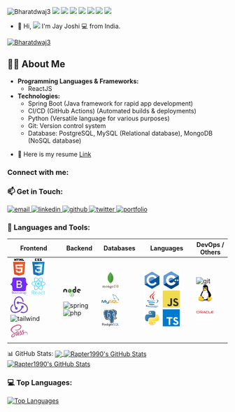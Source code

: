 <p align="left"> 
    <img src="https://komarev.com/ghpvc/?username=Bharatdwaj3" alt="Bharatdwaj3" /> 
    <img src="https://img.shields.io/github/followers/Bharatdwaj3?style=social" />
    <img src="https://img.shields.io/github/stars/Bharatdwaj3/Bharatdwaj3?style=social" />
    <img src="https://img.shields.io/github/watchers/Bharatdwaj3/Bharatdwaj3?style=social" />
    <img src="https://img.shields.io/github/size/Bharatdwaj3/Bharatdwaj3/README.md" />
    <img src="https://img.shields.io/github/last-commit/Bharatdwaj3/Bharatdwaj3" />
    <img src="https://img.shields.io/github/contributors/Bharatdwaj3/Bharatdwaj3" />   
    <img src="https://badge.fury.io/gh/Bharatdwaj3%2FBharatdwaj3.svg" />  
    
</p>

- 🌝 Hi, <img src="https://github.com/TheDudeThatCode/TheDudeThatCode/blob/master/Assets/Hi.gif" width="30px"> I'm Jay Joshi 💻 from India.

<p align="left"> 
    <a href="https://github.com/ryo-ma/github-profile-trophy">
        <img src="https://github-profile-trophy.vercel.app/?username=Bharatdwaj3&theme=onedark" alt="Bharatdwaj3" />
    </a>
</p>

<h2>👨‍💻 About Me</h2>

* **Programming Languages & Frameworks:**
    * ReactJS
* **Technologies:**
    * Spring Boot (Java framework for rapid app development)
    * CI/CD (GitHub Actions) (Automated builds & deployments)
    * Python (Versatile language for various purposes)
    * Git: Version control system
    * Database: PostgreSQL, MySQL (Relational database), MongoDB (NoSQL database)

- 🔨 Here is my resume [Link](https://drive.google.com/file/d/1MaOJ3HBBX5XP0rZy4VL-z1YKRlnGn5uR/view?usp=sharing) 


<h3 align="left">Connect with me:</h3>
<h3 align="left">📫 Get in Touch:</h3>

<p align="left">
  <a href="mailto:your.email@example.com" target="_blank">
    <img src="https://img.shields.io/badge/Email-D14836?style=for-the-badge&logo=gmail&logoColor=white" alt="email"/>
  </a>
  <a href="https://linkedin.com/in/yourlinkedin" target="_blank">
    <img src="https://img.shields.io/badge/LinkedIn-0077B5?style=for-the-badge&logo=linkedin&logoColor=white" alt="linkedin"/>
  </a>
  <a href="https://github.com/yourusername" target="_blank">
    <img src="https://img.shields.io/badge/GitHub-100000?style=for-the-badge&logo=github&logoColor=white" alt="github"/>
  </a>
  <a href="https://twitter.com/yourtwitter" target="_blank">
    <img src="https://img.shields.io/badge/Twitter-1DA1F2?style=for-the-badge&logo=twitter&logoColor=white" alt="twitter"/>
  </a>
  <a href="https://portfolio.yourdomain.com" target="_blank">
    <img src="https://img.shields.io/badge/Portfolio-000000?style=for-the-badge&logo=vercel&logoColor=white" alt="portfolio"/>
  </a>
</p>

<p align="left">
</p>

<h3 align="left">🚀 Languages and Tools:</h3>

<table>
  <thead>
    <tr>
      <th>Frontend</th>
      <th>Backend</th>
      <th>Databases</th>
      <th>Languages</th>
      <th>DevOps / Others</th>
    </tr>
  </thead>
  <tbody>
    <tr>
      <td><img src="https://raw.githubusercontent.com/devicons/devicon/master/icons/html5/html5-original-wordmark.svg" alt="html5" width="40" height="40"/>
          <img src="https://raw.githubusercontent.com/devicons/devicon/master/icons/css3/css3-original-wordmark.svg" alt="css3" width="40" height="40"/>
          <img src="https://raw.githubusercontent.com/devicons/devicon/master/icons/bootstrap/bootstrap-plain-wordmark.svg" alt="bootstrap" width="40" height="40"/>
          <img src="https://raw.githubusercontent.com/devicons/devicon/master/icons/react/react-original-wordmark.svg" alt="react" width="40" height="40"/>
          <img src="https://raw.githubusercontent.com/devicons/devicon/master/icons/redux/redux-original.svg" alt="redux" width="40" height="40"/>
          <img src="https://www.vectorlogo.zone/logos/tailwindcss/tailwindcss-icon.svg" alt="tailwind" width="40" height="40"/>
          <img src="https://raw.githubusercontent.com/devicons/devicon/master/icons/sass/sass-original.svg" alt="sass" width="40" height="40"/>
      </td>
      <td><img src="https://raw.githubusercontent.com/devicons/devicon/master/icons/nodejs/nodejs-original-wordmark.svg" alt="nodejs" width="40" height="40"/>
          <img src="https://www.vectorlogo.zone/logos/springio/springio-icon.svg" alt="spring" width="40" height="40"/>
          <img src="https://www.php.net/images/logos/php-logo.svg" alt="php" width="40" height="40"/>
      </td>
      <td><img src="https://raw.githubusercontent.com/devicons/devicon/master/icons/mongodb/mongodb-original-wordmark.svg" alt="mongodb" width="40" height="40"/>
          <img src="https://raw.githubusercontent.com/devicons/devicon/master/icons/mysql/mysql-original-wordmark.svg" alt="mysql" width="40" height="40"/>
          <img src="https://raw.githubusercontent.com/devicons/devicon/master/icons/postgresql/postgresql-original-wordmark.svg" alt="postgresql" width="40" height="40"/>
      </td>
      <td><img src="https://raw.githubusercontent.com/devicons/devicon/master/icons/c/c-original.svg" alt="c" width="40" height="40"/>
          <img src="https://raw.githubusercontent.com/devicons/devicon/master/icons/cplusplus/cplusplus-original.svg" alt="cplusplus" width="40" height="40"/>
          <img src="https://raw.githubusercontent.com/devicons/devicon/master/icons/java/java-original.svg" alt="java" width="40" height="40"/>
          <img src="https://raw.githubusercontent.com/devicons/devicon/master/icons/javascript/javascript-original.svg" alt="javascript" width="40" height="40"/>
          <img src="https://raw.githubusercontent.com/devicons/devicon/master/icons/python/python-original.svg" alt="python" width="40" height="40"/>
          <img src="https://raw.githubusercontent.com/devicons/devicon/master/icons/typescript/typescript-original.svg" alt="typescript" width="40" height="40"/>
      </td>
      <td><img src="https://www.vectorlogo.zone/logos/git-scm/git-scm-icon.svg" alt="git" width="40" height="40"/>
          <img src="https://raw.githubusercontent.com/devicons/devicon/master/icons/linux/linux-original.svg" alt="linux" width="40" height="40"/>
          <img src="https://raw.githubusercontent.com/devicons/devicon/master/icons/oracle/oracle-original.svg" alt="oracle" width="40" height="40"/>
      </td>
    </tr>
  </tbody>
</table>
📊 GitHub Stats:</h3>
<a href="https://github.com/Rapter1990">
  <img align="center" src="https://github-readme-stats.vercel.app/api/top-langs/?username=Rapter1990&title_color=ffffff&text_color=c9cacc&icon_color=2bbc8a&bg_color=1d1f21" />
</a>

<a href="https://github.com/Rapter1990">
  <img align="center" src="https://github-readme-stats.vercel.app/api?username=Rapter1990&show_icons=true&line_height=27&count_private=true&title_color=ffffff&text_color=c9cacc&icon_color=2bbc8a&bg_color=1d1f21" alt="Rapter1990's GitHub Stats" />
</a>


<a href="https://github.com/Rapter1990">
  <img align="center" src="https://streak-stats.demolab.com?user=Rapter1990&theme=dark" alt="Rapter1990's GitHub Stats" />
</a>



<h3 align="left">💻 Top Languages:</h3>
<p align="left">
  <a href="https://github.com/Bharatdwaj3">
    <img src="https://github-readme-stats.vercel.app/api/top-langs/?username=Bharatdwaj3&layout=compact&theme=radical" alt="Top Languages" />
  </a>
</p>


